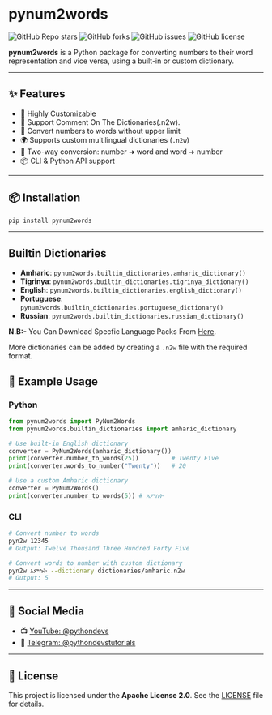 # pynum2words

![GitHub Repo stars](https://img.shields.io/github/stars/BirukBelihu/pynum2words)
![GitHub forks](https://img.shields.io/github/forks/BirukBelihu/pynum2words)
![GitHub issues](https://img.shields.io/github/issues/BirukBelihu/pynum2words)
![GitHub license](https://img.shields.io/github/license/BirukBelihu/pynum2words)

**pynum2words** is a Python package for converting numbers to their word representation and vice versa, using a built-in or custom dictionary.

---

## ✨ Features

- 🔧 Highly Customizable
- 🚀 Support Comment On The Dictionaries(.n2w).
- 🔢 Convert numbers to words without upper limit  
- 🌍 Supports custom multilingual dictionaries (`.n2w`)  
- 🔁 Two-way conversion: number ➜ word and word ➜ number  
- 📦 CLI & Python API support

---

## 📦 Installation

```bash
pip install pynum2words
```

---

## Builtin Dictionaries

- **Amharic**: `pynum2words.builtin_dictionaries.amharic_dictionary()`
- **Tigrinya**: `pynum2words.builtin_dictionaries.tigrinya_dictionary()`
- **English**: `pynum2words.builtin_dictionaries.english_dictionary()`
- **Portuguese**: `pynum2words.builtin_dictionaries.portuguese_dictionary()`
- **Russian**: `pynum2words.builtin_dictionaries.russian_dictionary()`

**N.B:-** You Can Download Specfic Language Packs From [Here](https://github.com/birukbelihu/pynum2words-language-packs).

More dictionaries can be added by creating a `.n2w` file with the required format.

## 🧠 Example Usage

### Python

```python
from pynum2words import PyNum2Words
from pynum2words.builtin_dictionaries import amharic_dictionary

# Use built-in English dictionary
converter = PyNum2Words(amharic_dictionary())
print(converter.number_to_words(25))         # Twenty Five
print(converter.words_to_number("Twenty"))   # 20

# Use a custom Amharic dictionary
converter = PyNum2Words()
print(converter.number_to_words(5)) # አምስት
```

### CLI

```bash
# Convert number to words
pyn2w 12345
# Output: Twelve Thousand Three Hundred Forty Five

# Convert words to number with custom dictionary
pyn2w አምስት --dictionary dictionaries/amharic.n2w
# Output: 5
```

---

## 📢 Social Media

- 📺 [YouTube: @pythondevs](https://youtube.com/@pythondevs?si=_CZxaEBwDkQEj4je)  
- 💬 [Telegram: @pythondevstutorials](https://t.me/pythondevstutorials)

---

## 📄 License

This project is licensed under the **Apache License 2.0**. See the [LICENSE](LICENSE) file for details.